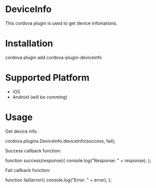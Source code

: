 # DeviceInfo
This cordova plugin is used to get device infomations.

# Installation
cordova plugin add cordova-plugin-deviceinfo

# Supported Platform
- iOS
- Android (will be comming)

# Usage
Get device info

cordova.plugins.DeviceInfo.deviceInfo(success, fail);

Success callback function:

function success(response){
    console.log("Response: " + response);
};

Fail callback function:

function fail(error){
    console.log("Error: " + error);
};